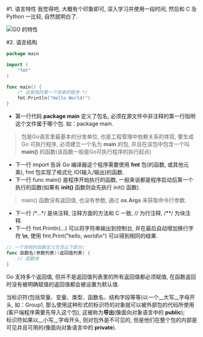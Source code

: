 #1. 语言特性
我觉得吧, 大概有个印象即可, 深入学习并使用一段时间, 然后和 C 及 Python 一比较, 自然就明白了.

![GO 的特性](http://i68.tinypic.com/a1kgh5.jpg)

#2. 语言结构
```go
package main

import (
    "fmt"
)

func main() {
    /* 这是我的第一个简单的程序 */
    fmt.Println("Hello World!")
}
```

- 第一行代码 **package main** 定义了包名, 必须在源文件中非注释的第一行指明这个文件属于哪个包. 如：package main.

> 包是Go语言里最基本的分发单位, 也是工程管理中依赖关系的体现, 要生成 Go 可执行程序, 必须建立一个名为 **main** 的包, 并且在该包中包含一个叫 **main()** 的函数(该函数一般是Go可执行程序的执行起点)

- 下一行 import 告诉 Go 编译器这个程序需要使用 **fmt** 包(的函数, 或其他元素), fmt 包实现了格式化 IO(输入/输出)的函数.
- 下一行 func main() 是程序开始执行的函数, 一般来说都是程序启动后第一个执行的函数(如果有 **init()** 函数则会先执行 init() 函数).

> main() 函数没有返回值, 也没有参数, 通过 **os.Args** 来获取命令行参数.

- 下一行 /\*...\*/ 是块注释, 注释方面的方法和 C 一致, // 为行注释, /\*\*/ 为块注释.
- 下一行 fmt.Println(...) 可以将字符串输出到控制台, 并在最后自动增加换行字符 **\n**, 使用 fmt.Print("hello, world\n") 可以得到相同的结果.

```go
// 一个常规的函数定义包含以下部分:
func 函数名(参数列表)(返回值列表) {
    // 函数体
}
```

Go 支持多个返回值, 但并不是返回值列表里的所有返回值都必须赋值, 在函数返回时没有被明确赋值的返回值都会被设置为默认值.

当标识符(包括常量、变量、类型、函数名、结构字段等等)以一个__大写__字母开头, 如：Group1, 那么使用这种形式的标识符的对象就可以被外部包的代码所使用(客户端程序需要先导入这个包), 这被称为**导出**(像面向对象语言中的 **public**);<br>
标识符如果以__小写__字母开头, 则对包外是不可见的, 但是他们在整个包的内部是可见并且可用的(像面向对象语言中的 **private**).

